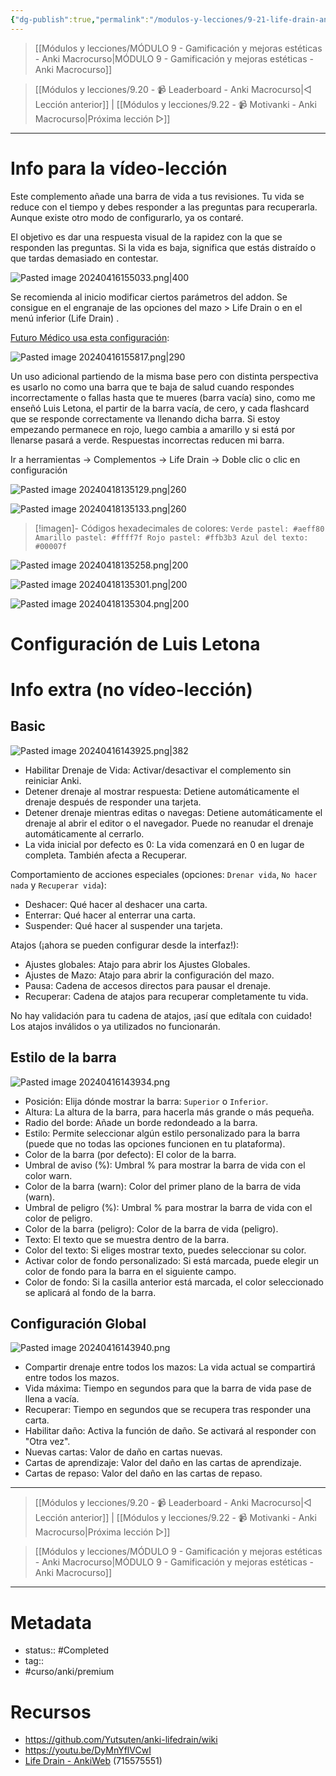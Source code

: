 ```yaml
---
{"dg-publish":true,"permalink":"/modulos-y-lecciones/9-21-life-drain-anki-macrocurso/","noteIcon":"","updated":"2024-05-22T13:35:20.238+02:00"}
---
```



> [[Módulos y lecciones/MÓDULO 9 - Gamificación y mejoras estéticas - Anki Macrocurso\|MÓDULO 9 - Gamificación y mejoras estéticas - Anki Macrocurso]]

> [[Módulos y lecciones/9.20 - 📹 Leaderboard - Anki Macrocurso\|◁ Lección anterior]] | [[Módulos y lecciones/9.22 - 📹 Motivanki - Anki Macrocurso\|Próxima lección ▷]]

---

# Info para la vídeo-lección
Este complemento añade una barra de vida a tus revisiones. Tu vida se reduce con el tiempo y debes responder a las preguntas para recuperarla. Aunque existe otro modo de configurarlo, ya os contaré.

El objetivo es dar una respuesta visual de la rapidez con la que se responden las preguntas. Si la vida es baja, significa que estás distraído o que tardas demasiado en contestar.

![Pasted image 20240416155033.png|400](/img/user/ANEXOS/Pasted%20image%2020240416155033.png)

Se recomienda al inicio modificar ciertos parámetros del addon. Se consigue en el engranaje de las opciones del mazo > Life Drain o en el menú inferior (Life Drain) .

[Futuro Médico usa esta configuración](https://www.youtube.com/watch?v=DyMnYflVCwI&ab_channel=FUTUROMEDICO):

![Pasted image 20240416155817.png|290](/img/user/ANEXOS/Pasted%20image%2020240416155817.png)

Un uso adicional partiendo de la misma base pero con distinta perspectiva es usarlo no como una barra que te baja de salud cuando respondes incorrectamente o fallas hasta que te mueres (barra vacía) sino, como me enseñó Luis Letona, el partir de la barra vacía, de cero, y cada flashcard que se responde correctamente va llenando dicha barra. Si estoy empezando permanece en rojo, luego cambia a amarillo y si está por llenarse pasará a verde. Respuestas incorrectas reducen mi barra.

Ir a herramientas → Complementos → Life Drain → Doble clic o clic en configuración

![Pasted image 20240418135129.png|260](/img/user/ANEXOS/Pasted%20image%2020240418135129.png)

![Pasted image 20240418135133.png|260](/img/user/ANEXOS/Pasted%20image%2020240418135133.png)

> [!imagen]- Códigos hexadecimales de colores:
> ```Verde pastel: #aeff80 Amarillo pastel: #ffff7f Rojo pastel: #ffb3b3 Azul del texto: #00007f```

![Pasted image 20240418135258.png|200](/img/user/ANEXOS/Pasted%20image%2020240418135258.png)

![Pasted image 20240418135301.png|200](/img/user/ANEXOS/Pasted%20image%2020240418135301.png)

![Pasted image 20240418135304.png|200](/img/user/ANEXOS/Pasted%20image%2020240418135304.png)

# Configuración de Luis Letona


# Info extra (no vídeo-lección)
## Basic
![Pasted image 20240416143925.png|382](/img/user/ANEXOS/Pasted%20image%2020240416143925.png)

- Habilitar Drenaje de Vida: Activar/desactivar el complemento sin reiniciar Anki.
- Detener drenaje al mostrar respuesta: Detiene automáticamente el drenaje después de responder una tarjeta.
- Detener drenaje mientras editas o navegas: Detiene automáticamente el drenaje al abrir el editor o el navegador. Puede no reanudar el drenaje automáticamente al cerrarlo.
- La vida inicial por defecto es 0: La vida comenzará en 0 en lugar de completa. También afecta a Recuperar.

Comportamiento de acciones especiales (opciones: `Drenar vida`, `No hacer nada` y `Recuperar vida`):

- Deshacer: Qué hacer al deshacer una carta.
- Enterrar: Qué hacer al enterrar una carta.
- Suspender: Qué hacer al suspender una tarjeta.

Atajos (¡ahora se pueden configurar desde la interfaz!):

- Ajustes globales: Atajo para abrir los Ajustes Globales.
- Ajustes de Mazo: Atajo para abrir la configuración del mazo.
- Pausa: Cadena de accesos directos para pausar el drenaje.
- Recuperar: Cadena de atajos para recuperar completamente tu vida.

No hay validación para tu cadena de atajos, ¡así que edítala con cuidado! Los atajos inválidos o ya utilizados no funcionarán.

## Estilo de la barra
![Pasted image 20240416143934.png](/img/user/ANEXOS/Pasted%20image%2020240416143934.png)

- Posición: Elija dónde mostrar la barra: `Superior` o `Inferior`.
- Altura: La altura de la barra, para hacerla más grande o más pequeña.
- Radio del borde: Añade un borde redondeado a la barra.
- Estilo: Permite seleccionar algún estilo personalizado para la barra (puede que no todas las opciones funcionen en tu plataforma).
- Color de la barra (por defecto): El color de la barra.
- Umbral de aviso (%): Umbral % para mostrar la barra de vida con el color warn.
- Color de la barra (warn): Color del primer plano de la barra de vida (warn).
- Umbral de peligro (%): Umbral % para mostrar la barra de vida con el color de peligro.
- Color de la barra (peligro): Color de la barra de vida (peligro).
- Texto: El texto que se muestra dentro de la barra.
- Color del texto: Si eliges mostrar texto, puedes seleccionar su color.
- Activar color de fondo personalizado: Si está marcada, puede elegir un color de fondo para la barra en el siguiente campo.
- Color de fondo: Si la casilla anterior está marcada, el color seleccionado se aplicará al fondo de la barra.

## Configuración Global
![Pasted image 20240416143940.png](/img/user/ANEXOS/Pasted%20image%2020240416143940.png)

- Compartir drenaje entre todos los mazos: La vida actual se compartirá entre todos los mazos.
- Vida máxima: Tiempo en segundos para que la barra de vida pase de llena a vacía.
- Recuperar: Tiempo en segundos que se recupera tras responder una carta.
- Habilitar daño: Activa la función de daño. Se activará al responder con "Otra vez".
- Nuevas cartas: Valor de daño en cartas nuevas.
- Cartas de aprendizaje: Valor del daño en las cartas de aprendizaje.
- Cartas de repaso: Valor del daño en las cartas de repaso.

---

> [[Módulos y lecciones/9.20 - 📹 Leaderboard - Anki Macrocurso\|◁ Lección anterior]] | [[Módulos y lecciones/9.22 - 📹 Motivanki - Anki Macrocurso\|Próxima lección ▷]]

> [[Módulos y lecciones/MÓDULO 9 - Gamificación y mejoras estéticas - Anki Macrocurso\|MÓDULO 9 - Gamificación y mejoras estéticas - Anki Macrocurso]]

---

# Metadata
- status:: #Completed 
- tag:: 
- #curso/anki/premium  

# Recursos
- https://github.com/Yutsuten/anki-lifedrain/wiki
- https://youtu.be/DyMnYflVCwI
- [Life Drain - AnkiWeb](https://ankiweb.net/shared/info/715575551) (715575551)